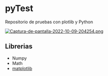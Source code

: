 # pyTest
Repositorio de pruebas con plotlib y Python

[![Captura-de-pantalla-2022-10-09-204254.png](https://i.postimg.cc/nz0ng93N/Captura-de-pantalla-2022-10-09-204254.png)](https://postimg.cc/PpvG8JsM)

## Librerias
- Numpy
- Math
- [matplotlib](https://pypi.org/project/matplotlib/)
